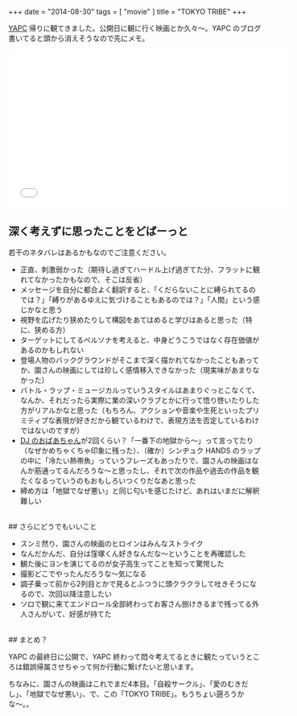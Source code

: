+++
date = "2014-08-30"
tags = [ "movie" ]
title = "TOKYO TRIBE"
+++

[YAPC](http://yapcasia.org/2014) 帰りに観てきました。公開日に観に行く映画とか久々〜。YAPC のブログ書いてると頭から消えそうなので先にメモ。

<div class="max-width-content">
<iframe width="560" height="315" src="//www.youtube.com/embed/7vDSPqAA59k" frameborder="0" allowfullscreen></iframe>
</div>

<!--more-->

## 深く考えずに思ったことをどばーっと

若干のネタバレはあるかもなのでご注意ください。

* 正直、刺激弱かった（期待し過ぎてハードル上げ過ぎてた分、フラットに観れてなかったかもなので、そこは反省）
* メッセージを自分に都合よく翻訳すると、「くだらないことに縛られてるのでは？」「縛りがあるゆえに気づけることもあるのでは？」「人間」という感じかなと思う
* 視野を広げたり狭めたりして構図をあてはめると学びはあると思った（特に、狭める方）
* ターゲットにしてるペルソナを考えると、中身どうこうではなく存在価値があるのかもしれない
* 登場人物のバックグラウンドがそこまで深く描かれてなかったこともあってか、園さんの映画にしては珍しく感情移入できなかった（現実味があまりなかった）
* バトル・ラップ・ミュージカルっていうスタイルはあまりぐっとこなくて、なんか、それだったら実際に業の深いクラブとかに行って悟り啓いたりした方がリアルかなと思った（もちろん、アクションや音楽や生死といったプリミティブな表現が好きだから観ているわけで、表現方法を否定しているわけではないのですが）
* [DJ のおばあちゃん](http://www.qetic.jp/film/tokyotribe-140828/117407)が2回くらい？「一番下の地獄から〜」って言ってたり（なぜかめちゃくちゃ印象に残った）、（確か）シンヂュク HANDS のラップの中に「冷たい熱帯魚」っていうフレーズもあったりで、園さんの映画はなんか筋通ってるんだろうな〜と思ったし、それで次の作品や過去の作品を観たくなるっていうのもおもしろいつくりだなあと思った
* 締め方は「地獄でなぜ悪い」と同じ匂いを感じたけど、あれはいまだに解釈難しい

<br />
## さらにどうでもいいこと

* スンミ然り、園さんの映画のヒロインはみんなストライク
* なんだかんだ、自分は窪塚くん好きなんだな〜ということを再確認した
* 観た後にヨンを演じてるのが女子高生ってことを知って驚愕した
* 撮影どこでやったんだろうな〜気になる
* 調子乗って前から2列目とかで見るとふつうに頭クラクラして吐きそうになるので、次回以降注意したい
* ソロで観に来てエンドロール全部終わってお客さん捌けきるまで残ってる外人さんがいて、好感が持てた

<br />
## まとめ？

YAPC の最終日に公開で、YAPC 終わって悶々考えてるときに観たっていうところは錯誤帰属させちゃって何か行動に繋げたいと思います。

ちなみに、園さんの映画はこれでまだ4本目。「自殺サークル」、「愛のむきだし」、「地獄でなぜ悪い」、で、この「TOKYO TRIBE」。もうちょい遡ろうかな〜。。
